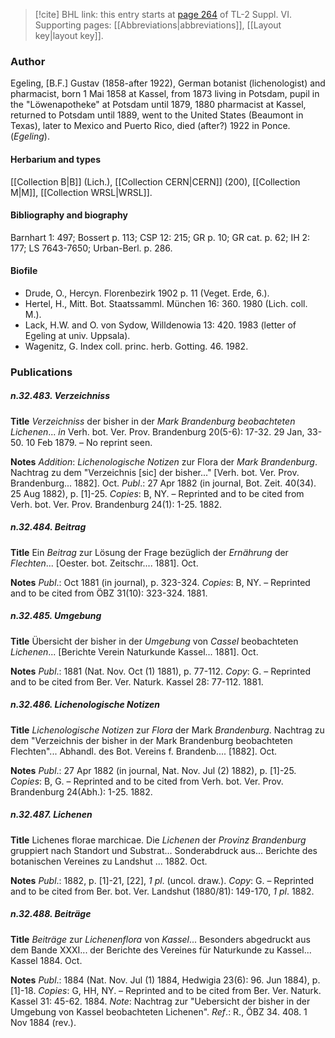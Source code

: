 > [!cite] BHL link: this entry starts at [page 264](https://www.biodiversitylibrary.org/item/103835#page/274/mode/1up) of TL-2 Suppl. VI.
> Supporting pages: [[Abbreviations|abbreviations]], [[Layout key|layout key]].

### Author

Egeling, \[B.F.\] Gustav (1858-after 1922), German botanist (lichenologist) and pharmacist, born 1 Mai 1858 at Kassel, from 1873 living in Potsdam, pupil in the "Löwenapotheke" at Potsdam until 1879, 1880 pharmacist at Kassel, returned to Potsdam until 1889, went to the United States (Beaumont in Texas), later to Mexico and Puerto Rico, died (after?) 1922 in Ponce. (*Egeling*).

#### Herbarium and types

[[Collection B|B]] (Lich.), [[Collection CERN|CERN]] (200), [[Collection M|M]], [[Collection WRSL|WRSL]].

#### Bibliography and biography

Barnhart 1: 497; Bossert p. 113; CSP 12: 215; GR p. 10; GR cat. p. 62; IH 2: 177; LS 7643-7650; Urban-Berl. p. 286.

#### Biofile

- Drude, O., Hercyn. Florenbezirk 1902 p. 11 (Veget. Erde, 6.).
- Hertel, H., Mitt. Bot. Staatssamml. München 16: 360. 1980 (Lich. coll. M.).
- Lack, H.W. and O. von Sydow, Willdenowia 13: 420. 1983 (letter of Egeling at univ. Uppsala).
- Wagenitz, G. Index coll. princ. herb. Gotting. 46. 1982.

### Publications

##### n.32.483. Verzeichniss

**Title**
*Verzeichniss* der bisher in der *Mark Brandenburg beobachteten Lichenen*... *in* Verh. bot. Ver. Prov. Brandenburg 20(5-6): 17-32. 29 Jan, 33-50. 10 Feb 1879. – No reprint seen.

**Notes**
*Addition*: *Lichenologische Notizen* zur Flora der *Mark Brandenburg*. Nachtrag zu dem "Verzeichnis \[sic\] der bisher..." \[Verh. bot. Ver. Prov. Brandenburg... 1882\]. Oct.
*Publ*.: 27 Apr 1882 (in journal, Bot. Zeit. 40(34). 25 Aug 1882), p. \[1\]-25. *Copies*: B, NY. – Reprinted and to be cited from Verh. bot. Ver. Prov. Brandenburg 24(1): 1-25. 1882.

##### n.32.484. Beitrag

**Title**
Ein *Beitrag* zur Lösung der Frage bezüglich der *Ernährung* der *Flechten*... \[Oester. bot. Zeitschr.... 1881\]. Oct.

**Notes**
*Publ*.: Oct 1881 (in journal), p. 323-324. *Copies*: B, NY. – Reprinted and to be cited from ÖBZ 31(10): 323-324. 1881.

##### n.32.485. Umgebung

**Title**
Übersicht der bisher in der *Umgebung* von *Cassel* beobachteten *Lichenen*... \[Berichte Verein Naturkunde Kassel... 1881\]. Oct.

**Notes**
*Publ*.: 1881 (Nat. Nov. Oct (1) 1881), p. 77-112. *Copy*: G. – Reprinted and to be cited from Ber. Ver. Naturk. Kassel 28: 77-112. 1881.

##### n.32.486. Lichenologische Notizen

**Title**
*Lichenologische Notizen* zur *Flora* der Mark *Brandenburg*. Nachtrag zu dem "Verzeichnis der bisher in der Mark Brandenburg beobachteten Flechten"... Abhandl. des Bot. Vereins f. Brandenb.... \[1882\]. Oct.

**Notes**
*Publ*.: 27 Apr 1882 (in journal, Nat. Nov. Jul (2) 1882), p. \[1\]-25. *Copies*: B, G. – Reprinted and to be cited from Verh. bot. Ver. Prov. Brandenburg 24(Abh.): 1-25. 1882.

##### n.32.487. Lichenen

**Title**
Lichenes florae marchicae. Die *Lichenen* der *Provinz Brandenburg* gruppiert nach Standort und Substrat... Sonderabdruck aus... Berichte des botanischen Vereines zu Landshut ... 1882. Oct.

**Notes**
*Publ*.: 1882, p. \[1\]-21, \[22\], *1 pl*. (uncol. draw.). *Copy*: G. – Reprinted and to be cited from Ber. bot. Ver. Landshut (1880/81): 149-170, *1 pl*. 1882.

##### n.32.488. Beiträge

**Title**
*Beiträge* zur *Lichenenflora* von *Kassel*... Besonders abgedruckt aus dem Bande XXXI... der Berichte des Vereines für Naturkunde zu Kassel... Kassel 1884. Oct.

**Notes**
*Publ*.: 1884 (Nat. Nov. Jul (1) 1884, Hedwigia 23(6): 96. Jun 1884), p. \[1\]-18. *Copies*: G, HH, NY. – Reprinted and to be cited from Ber. Ver. Naturk. Kassel 31: 45-62. 1884.
*Note*: Nachtrag zur "Uebersicht der bisher in der Umgebung von Kassel beobachteten Lichenen".
*Ref*.: R., ÖBZ 34. 408. 1 Nov 1884 (rev.).

